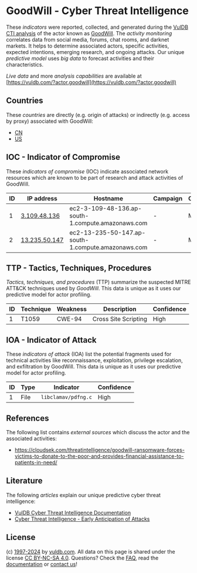 # GoodWill - Cyber Threat Intelligence

These _indicators_ were reported, collected, and generated during the [VulDB CTI analysis](https://vuldb.com/?kb.cti) of the actor known as [GoodWill](https://vuldb.com/?actor.goodwill). The _activity monitoring_ correlates data from social media, forums, chat rooms, and darknet markets. It helps to determine associated actors, specific activities, expected intentions, emerging research, and ongoing attacks. Our unique _predictive model_ uses _big data_ to forecast activities and their characteristics.

_Live data_ and more _analysis capabilities_ are available at [https://vuldb.com/?actor.goodwill](https://vuldb.com/?actor.goodwill)

## Countries

These _countries_ are directly (e.g. origin of attacks) or indirectly (e.g. access by proxy) associated with GoodWill:

* [CN](https://vuldb.com/?country.cn)
* [US](https://vuldb.com/?country.us)

## IOC - Indicator of Compromise

These _indicators of compromise_ (IOC) indicate associated network resources which are known to be part of research and attack activities of GoodWill.

ID | IP address | Hostname | Campaign | Confidence
-- | ---------- | -------- | -------- | ----------
1 | [3.109.48.136](https://vuldb.com/?ip.3.109.48.136) | ec2-3-109-48-136.ap-south-1.compute.amazonaws.com | - | Medium
2 | [13.235.50.147](https://vuldb.com/?ip.13.235.50.147) | ec2-13-235-50-147.ap-south-1.compute.amazonaws.com | - | Medium

## TTP - Tactics, Techniques, Procedures

_Tactics, techniques, and procedures_ (TTP) summarize the suspected MITRE ATT&CK techniques used by _GoodWill_. This data is unique as it uses our predictive model for actor profiling.

ID | Technique | Weakness | Description | Confidence
-- | --------- | -------- | ----------- | ----------
1 | T1059 | CWE-94 | Cross Site Scripting | High

## IOA - Indicator of Attack

These _indicators of attack_ (IOA) list the potential fragments used for technical activities like reconnaissance, exploitation, privilege escalation, and exfiltration by GoodWill. This data is unique as it uses our predictive model for actor profiling.

ID | Type | Indicator | Confidence
-- | ---- | --------- | ----------
1 | File | `libclamav/pdfng.c` | High

## References

The following list contains _external sources_ which discuss the actor and the associated activities:

* https://cloudsek.com/threatintelligence/goodwill-ransomware-forces-victims-to-donate-to-the-poor-and-provides-financial-assistance-to-patients-in-need/

## Literature

The following _articles_ explain our unique predictive cyber threat intelligence:

* [VulDB Cyber Threat Intelligence Documentation](https://vuldb.com/?kb.cti)
* [Cyber Threat Intelligence - Early Anticipation of Attacks](https://www.scip.ch/en/?labs.20201022)

## License

(c) [1997-2024](https://vuldb.com/?kb.changelog) by [vuldb.com](https://vuldb.com/?kb.about). All data on this page is shared under the license [CC BY-NC-SA 4.0](https://creativecommons.org/licenses/by-nc-sa/4.0/). Questions? Check the [FAQ](https://vuldb.com/?kb.faq), read the [documentation](https://vuldb.com/?kb) or [contact us](https://vuldb.com/?contact)!

